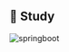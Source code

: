 ## :pencil: Study
![springboot](https://img.shields.io/badge/Spring-6DB33F.svg?&style=for-the-badge&logo=Spring&logoColor=white) 
